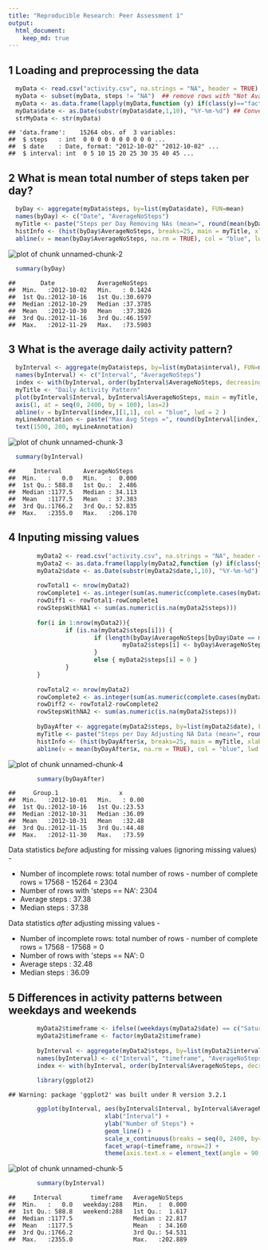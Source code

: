 ```yaml
---
title: "Reproducible Research: Peer Assessment 1"
output: 
  html_document:
    keep_md: true
---
```


## 1 Loading and preprocessing the data


```r
  myData <- read.csv("activity.csv", na.strings = "NA", header = TRUE)
  myData <- subset(myData, steps != "NA")  ## remove rows with "Not Available" data
  myData <- as.data.frame(lapply(myData,function (y) if(class(y)=="factor" ) as.character(y) else y),stringsAsFactors=F)
  myData$date <- as.Date(substr(myData$date,1,10), "%Y-%m-%d") ## Convert character Date to Date object
  strMyData <- str(myData)
```

```
## 'data.frame':	15264 obs. of  3 variables:
##  $ steps   : int  0 0 0 0 0 0 0 0 0 0 ...
##  $ date    : Date, format: "2012-10-02" "2012-10-02" ...
##  $ interval: int  0 5 10 15 20 25 30 35 40 45 ...
```



## 2 What is mean total number of steps taken per day?


```r
  byDay <- aggregate(myData$steps, by=list(myData$date), FUN=mean)
  names(byDay) <- c("Date", "AverageNoSteps")
  myTitle <- paste("Steps per Day Removing NAs (mean=", round(mean(byDay$AverageNoSteps, na.rm = TRUE), digits = 2), ")" )
  histInfo <- (hist(byDay$AverageNoSteps, breaks=25, main = myTitle, xlab = "Steps", xlim=c(0,80), ylim=c(0, 14)))
  abline(v = mean(byDay$AverageNoSteps, na.rm = TRUE), col = "blue", lwd = 2)
```

![plot of chunk unnamed-chunk-2](figure/unnamed-chunk-2-1.png) 

```r
  summary(byDay)
```

```
##       Date            AverageNoSteps   
##  Min.   :2012-10-02   Min.   : 0.1424  
##  1st Qu.:2012-10-16   1st Qu.:30.6979  
##  Median :2012-10-29   Median :37.3785  
##  Mean   :2012-10-30   Mean   :37.3826  
##  3rd Qu.:2012-11-16   3rd Qu.:46.1597  
##  Max.   :2012-11-29   Max.   :73.5903
```

## 3 What is the average daily activity pattern?


```r
  byInterval <- aggregate(myData$steps, by=list(myData$interval), FUN=mean)
  names(byInterval) <- c("Interval", "AverageNoSteps")
  index <- with(byInterval, order(byInterval$AverageNoSteps, decreasing = TRUE))
  myTitle <- "Daily Activity Pattern"
  plot(byInterval$Interval, byInterval$AverageNoSteps, main = myTitle, type="l", pch="|", xlab = "Time Interval", ylab = "Steps", xaxt="n")
  axis(1, at = seq(0, 2400, by = 100), las=2)
  abline(v = byInterval[index,][1,1], col = "blue", lwd = 2 )
  myLineAnnotation <- paste("Max Avg Steps =", round(byInterval[index,][1,2], digits=0), " @ Interval =", byInterval[index,][1,1])
  text(1500, 200, myLineAnnotation)
```

![plot of chunk unnamed-chunk-3](figure/unnamed-chunk-3-1.png) 

```r
  summary(byInterval)
```

```
##     Interval      AverageNoSteps   
##  Min.   :   0.0   Min.   :  0.000  
##  1st Qu.: 588.8   1st Qu.:  2.486  
##  Median :1177.5   Median : 34.113  
##  Mean   :1177.5   Mean   : 37.383  
##  3rd Qu.:1766.2   3rd Qu.: 52.835  
##  Max.   :2355.0   Max.   :206.170
```

## 4 Inputing missing values


```r
        myData2 <- read.csv("activity.csv", na.strings = "NA", header = TRUE)
        myData2 <- as.data.frame(lapply(myData2,function (y) if(class(y)=="factor" ) as.character(y) else y),stringsAsFactors=F)
        myData2$date <- as.Date(substr(myData2$date,1,10), "%Y-%m-%d")
        
        rowTotal1 <- nrow(myData2)
        rowComplete1 <- as.integer(sum(as.numeric(complete.cases(myData2))))
        rowDiff1 <- rowTotal1-rowComplete1
        rowStepsWithNA1 <- sum(as.numeric(is.na(myData2$steps)))
        
        for(i in 1:nrow(myData2)){
                if (is.na(myData2$steps[i])) {
                        if (length(byDay$AverageNoSteps[byDay$Date == myData2$date[i]]) != 0) {
                                myData2$steps[i] <- byDay$AverageNoSteps[byDay$Date == myData2$date[i]]
                        }
                        else { myData2$steps[i] = 0 }                        
                }
        }
        
        rowTotal2 <- nrow(myData2)
        rowComplete2 <- as.integer(sum(as.numeric(complete.cases(myData2))))
        rowDiff2 <- rowTotal2-rowComplete2
        rowStepsWithNA2 <- sum(as.numeric(is.na(myData2$steps)))
        
        byDayAfter <- aggregate(myData2$steps, by=list(myData2$date), FUN=mean)
        myTitle <- paste("Steps per Day Adjusting NA Data (mean=", round(mean(byDayAfter$x, na.rm = TRUE), digits = 2), ")" )
        histInfo <- (hist(byDayAfter$x, breaks=25, main = myTitle, xlab = "Steps", xlim=c(0,80), ylim=c(0, 14)))
        abline(v = mean(byDayAfter$x, na.rm = TRUE), col = "blue", lwd = 2)
```

![plot of chunk unnamed-chunk-4](figure/unnamed-chunk-4-1.png) 

```r
        summary(byDayAfter)   
```

```
##     Group.1                 x        
##  Min.   :2012-10-01   Min.   : 0.00  
##  1st Qu.:2012-10-16   1st Qu.:23.53  
##  Median :2012-10-31   Median :36.09  
##  Mean   :2012-10-31   Mean   :32.48  
##  3rd Qu.:2012-11-15   3rd Qu.:44.48  
##  Max.   :2012-11-30   Max.   :73.59
```

  Data statistics *before* adjusting for missing values (ignoring missing values) - 

  - Number of incomplete rows:  total number of rows - number of complete rows = 17568 - 15264 = 2304  
  - Number of rows with 'steps == NA':  2304
  - Average steps :  37.38 
  - Median steps :  37.38 

  Data statistics *after* adjusting missing values - 
  
  - Number of incomplete rows:  total number of rows - number of complete rows = 17568 - 17568 = 0  
  - Number of rows with 'steps == NA':  0
  - Average steps :  32.48  
  - Median steps :  36.09  

## 5 Differences in activity patterns between weekdays and weekends


```r
        myData2$timeframe <- ifelse((weekdays(myData2$date) == c("Saturday")) | (weekdays(myData2$date) == c("Sunday")),"weekend", "weekday")
        myData2$timeframe <- factor(myData2$timeframe)
        
        byInterval <- aggregate(myData2$steps, by=list(myData2$interval, myData2$timeframe), FUN=mean)
        names(byInterval) <- c("Interval", "timeframe", "AverageNoSteps")
        index <- with(byInterval, order(byInterval$AverageNoSteps, decreasing = TRUE))
        
        library(ggplot2)
```

```
## Warning: package 'ggplot2' was built under R version 3.2.1
```

```r
        ggplot(byInterval, aes(byInterval$Interval, byInterval$AverageNoSteps)) +
                           xlab("Interval") +
                           ylab("Number of Steps") +
                           geom_line() +
                           scale_x_continuous(breaks = seq(0, 2400, by=100)) +
                           facet_wrap(~timeframe, nrow=2) + 
                           theme(axis.text.x = element_text(angle = 90, hjust = 1))
```

![plot of chunk unnamed-chunk-5](figure/unnamed-chunk-5-1.png) 

```r
        summary(byInterval)
```

```
##     Interval        timeframe   AverageNoSteps   
##  Min.   :   0.0   weekday:288   Min.   :  0.000  
##  1st Qu.: 588.8   weekend:288   1st Qu.:  1.617  
##  Median :1177.5                 Median : 22.817  
##  Mean   :1177.5                 Mean   : 34.160  
##  3rd Qu.:1766.2                 3rd Qu.: 54.531  
##  Max.   :2355.0                 Max.   :202.889
```
